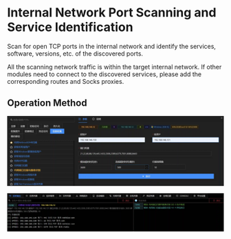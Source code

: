 # Internal Network Port Scanning and Service Identification


Scan for open TCP ports in the internal network and identify the services, software, versions, etc. of the discovered ports.

All the scanning network traffic is within the target internal network. If other modules need to connect to the discovered services, please add the corresponding routes and Socks proxies.

## Operation Method
![](img\Discovery_NetworkServiceScanning_PortScanWithServiceByPython\1.webp)

![](img\Discovery_NetworkServiceScanning_PortScanWithServiceByPython\2.webp)